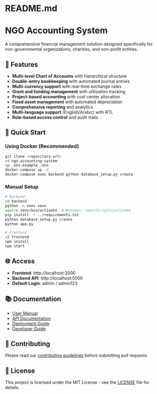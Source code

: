 # README.md
# NGO Accounting System

A comprehensive financial management solution designed specifically for non-governmental organizations, charities, and non-profit entities.

## 🌟 Features

- **Multi-level Chart of Accounts** with hierarchical structure
- **Double-entry bookkeeping** with automated journal entries
- **Multi-currency support** with real-time exchange rates
- **Grant and funding management** with utilization tracking
- **Project-based accounting** with cost center allocation
- **Fixed asset management** with automated depreciation
- **Comprehensive reporting** and analytics
- **Multi-language support** (English/Arabic) with RTL
- **Role-based access control** and audit trails

## 🚀 Quick Start

### Using Docker (Recommended)

```bash
git clone <repository-url>
cd ngo-accounting-system
cp .env.example .env
docker-compose up -d
docker-compose exec backend python database_setup.py create
```

### Manual Setup

```bash
# Backend
cd backend
python -m venv venv
source venv/bin/activate  # Windows: venv\Scripts\activate
pip install -r ../requirements.txt
python database_setup.py create
python app.py

# Frontend
cd frontend
npm install
npm start
```

## 🌐 Access

- **Frontend**: http://localhost:3000
- **Backend API**: http://localhost:5000
- **Default Login**: admin / admin123

## 📚 Documentation

- [User Manual](docs/user-manual.md)
- [API Documentation](docs/api-documentation.yaml)
- [Deployment Guide](docs/deployment-guide.md)
- [Developer Guide](docs/developer-guide.md)

## 🤝 Contributing

Please read our [contributing guidelines](CONTRIBUTING.md) before submitting pull requests.

## 📄 License

This project is licensed under the MIT License - see the [LICENSE](LICENSE) file for details.